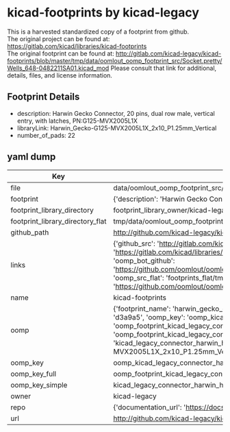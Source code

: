 # kicad-footprints by kicad-legacy  
This is a harvested standardized copy of a footprint from github.  
The original project can be found at:  
https://gitlab.com/kicad/libraries/kicad-footprints  
The original footprint can be found at:
http://gitlab.com/kicad-legacy/kicad-footprints/blob/master/tmp/data/oomlout_oomp_footprint_src/Socket.pretty/Wells_648-0482211SA01.kicad_mod
Please consult that link for additional, details, files, and license information.  
## Footprint Details
* description: Harwin Gecko Connector, 20 pins, dual row male, vertical entry, with latches, PN:G125-MVX2005L1X  
* libraryLink: Harwin_Gecko-G125-MVX2005L1X_2x10_P1.25mm_Vertical  
* number_of_pads: 22  
## yaml dump  
| Key | Value |  
| --- | --- |  
| file | data/oomlout_oomp_footprint_src/kicad-footprints/Connector_Harwin.pretty/Harwin_Gecko-G125-MVX2005L1X_2x10_P1.25mm_Vertical.kicad_mod |  
| footprint | {'description': 'Harwin Gecko Connector, 20 pins, dual row male, vertical entry, with latches, PN:G125-MVX2005L1X', 'libraryLink': 'Harwin_Gecko-G125-MVX2005L1X_2x10_P1.25mm_Vertical', 'number_of_pads': 22} |  
| footprint_library_directory | footprint_library_owner/kicad-legacy_kicad-footprints |  
| footprint_library_directory_flat | tmp/data/oomlout_oomp_footprint_src/footprints_flat/kicad_legacy_connector_harwin_harwin_gecko_g125_mvx2005l1x_2x10_p1_25mm_vertical/working |  
| github_path | http://github.com/kicad-legacy/kicad-footprints/blob/master/tmp/data/oomlout_oomp_footprint_src/Connector_Harwin.pretty/Harwin_Gecko-G125-MVX2005L1X_2x10_P1.25mm_Vertical.kicad_mod |  
| links | {'github_src': 'http://gitlab.com/kicad-legacy/kicad-footprints/blob/master/tmp/data/oomlout_oomp_footprint_src/Socket.pretty/Wells_648-0482211SA01.kicad_mod', 'github_src_repo': 'https://gitlab.com/kicad/libraries/kicad-footprints', 'oomp_bot': 'tmp/data/oomlout_oomp_footprint_src/footprints/kicad_legacy_connector_harwin_harwin_gecko_g125_mvx2005l1x_2x10_p1_25mm_vertical/working', 'oomp_bot_github': 'https://github.com/oomlout/oomlout_oomp_footprint_bot/tree/main/tmp/data/oomlout_oomp_footprint_src/footprints/kicad_legacy_connector_harwin_harwin_gecko_g125_mvx2005l1x_2x10_p1_25mm_vertical/working', 'oomp_src_flat': 'footprints_flat/tmp/data/oomlout_oomp_footprint_src/footprints_flat/kicad_legacy_connector_harwin_harwin_gecko_g125_mvx2005l1x_2x10_p1_25mm_vertical/working', 'oomp_src_flat_github': 'https://github.com/oomlout/oomlout_oomp_footprint_src/tree/main/tmp/data/oomlout_oomp_footprint_src/footprints_flat/kicad_legacy_connector_harwin_harwin_gecko_g125_mvx2005l1x_2x10_p1_25mm_vertical/working'} |  
| name | kicad-footprints |  
| oomp | {'footprint_name': 'harwin_gecko_g125_mvx2005l1x_2x10_p1_25mm_vertical', 'library_name': 'connector_harwin', 'md5': 'd3a9a5e4ae4640a477ffbb91fee08206', 'md5_10': 'd3a9a5e4ae', 'md5_5': 'd3a9a', 'md5_6': 'd3a9a5', 'oomp_key': 'oomp_kicad_legacy_connector_harwin_harwin_gecko_g125_mvx2005l1x_2x10_p1_25mm_vertical', 'oomp_key_extra': 'oomp_footprint_kicad_legacy_connector_harwin_harwin_gecko_g125_mvx2005l1x_2x10_p1_25mm_vertical', 'oomp_key_full': 'oomp_footprint_kicad_legacy_connector_harwin_harwin_gecko_g125_mvx2005l1x_2x10_p1_25mm_vertical_d3a9a5', 'oomp_key_simple': 'kicad_legacy_connector_harwin_harwin_gecko_g125_mvx2005l1x_2x10_p1_25mm_vertical', 'original_filename': 'data/oomlout_oomp_footprint_src/kicad-footprints/Connector_Harwin.pretty/Harwin_Gecko-G125-MVX2005L1X_2x10_P1.25mm_Vertical.kicad_mod', 'owner_name': 'kicad_legacy'} |  
| oomp_key | oomp_kicad_legacy_connector_harwin_harwin_gecko_g125_mvx2005l1x_2x10_p1_25mm_vertical |  
| oomp_key_full | oomp_footprint_kicad_legacy_connector_harwin_harwin_gecko_g125_mvx2005l1x_2x10_p1_25mm_vertical |  
| oomp_key_simple | kicad_legacy_connector_harwin_harwin_gecko_g125_mvx2005l1x_2x10_p1_25mm_vertical |  
| owner | kicad-legacy |  
| repo | {'documentation_url': 'https://docs.github.com/rest/repos/repos#get-a-repository', 'message': 'Not Found'} |  
| url | http://github.com/kicad-legacy/kicad-footprints |  

